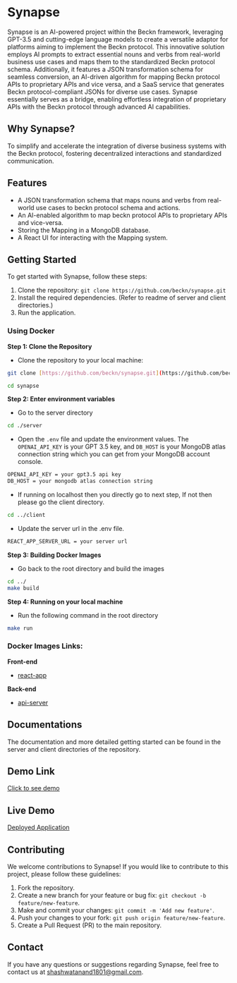 # Synapse

Synapse is an AI-powered project within the Beckn framework, leveraging GPT-3.5 and cutting-edge language models to create a versatile adaptor for platforms aiming to implement the Beckn protocol. This innovative solution employs AI prompts to extract essential nouns and verbs from real-world business use cases and maps them to the standardized Beckn protocol schema. Additionally, it features a JSON transformation schema for seamless conversion, an AI-driven algorithm for mapping Beckn protocol APIs to proprietary APIs and vice versa, and a SaaS service that generates Beckn protocol-compliant JSONs for diverse use cases. Synapse essentially serves as a bridge, enabling effortless integration of proprietary APIs with the Beckn protocol through advanced AI capabilities.

## Why Synapse?

To simplify and accelerate the integration of diverse business systems with the Beckn protocol, fostering decentralized interactions and standardized communication.


## Features

- A JSON transformation schema that maps nouns and verbs from real-world use cases to beckn protocol schema and actions.
- An AI-enabled algorithm to map beckn protocol APIs to proprietary APIs and vice-versa.
- Storing the Mapping in a MongoDB database.
- A React UI for interacting with the Mapping system.

## Getting Started

To get started with Synapse, follow these steps:

1. Clone the repository: `git clone https://github.com/beckn/synapse.git`
2. Install the required dependencies. (Refer to readme of server and client directories.)
3. Run the application.


### Using Docker

**Step 1: Clone the Repository**

- Clone the repository to your local machine:

```bash
git clone [https://github.com/beckn/synapse.git](https://github.com/beckn/synapse.git)

cd synapse
```

**Step 2: Enter environment variables**

- Go to the server directory
```bash
cd ./server
```

- Open the `.env` file and update the environment values. The `OPENAI_API_KEY` is your GPT 3.5 key, and `DB_HOST` is your MongoDB atlas connection string which you can get from your MongoDB account console.
```bash
OPENAI_API_KEY = your gpt3.5 api key
DB_HOST = your mongodb atlas connection string
```

- If running on localhost then you directly go to next step, If not then please go the client directory.
```bash
cd ../client
```

- Update the server url in the .env file.
```bash
REACT_APP_SERVER_URL = your server url
```

**Step 3: Building Docker Images**

- Go back to the root directory and build the images 
```bash
cd ../
make build
```

**Step 4: Running on your local machine**

- Run the following command in the root directory
```bash
make run
```

### Docker Images Links:
**Front-end**
- [react-app](https://hub.docker.com/repository/docker/shashwatanand1801/react-app/general)

**Back-end**
- [api-server](https://hub.docker.com/repository/docker/shashwatanand1801/api-server/general)

## Documentations
 The documentation and more detailed getting started can be found in the server and client directories of the repository.

## Demo Link
[Click to see demo](https://drive.google.com/file/d/1LyfPvOt_KOYhzB47wBRpKkqzuMPSyL1v/view?usp=sharing)

## Live Demo
[Deployed Application]()

## Contributing

We welcome contributions to Synapse! If you would like to contribute to this project, please follow these guidelines:

1. Fork the repository.
2. Create a new branch for your feature or bug fix: `git checkout -b feature/new-feature`.
3. Make and commit your changes: `git commit -m 'Add new feature'`.
4. Push your changes to your fork: `git push origin feature/new-feature`.
5. Create a Pull Request (PR) to the main repository.

## Contact

If you have any questions or suggestions regarding Synapse, feel free to contact us at [shashwatanand1801@gmail.com](mailto:shashwatanand1801.com).
